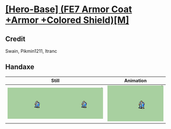 # [\[Hero-Base\] \(FE7 Armor Coat +Armor +Colored Shield\)\[M\]](../)

## Credit

Swain, Pikmin1211, ltranc
	
## Handaxe

| Still | Animation |
| :---: | :-------: |
| ![Handaxe still](./Handaxe_000.png) | ![Handaxe animation](./Handaxe.gif) |
